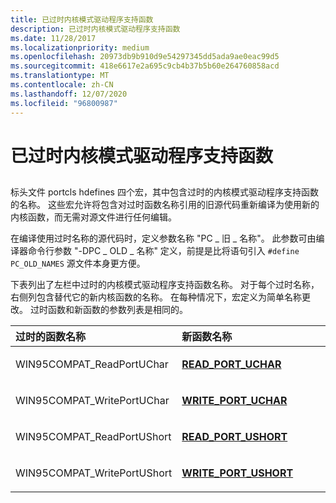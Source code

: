```yaml
---
title: 已过时内核模式驱动程序支持函数
description: 已过时内核模式驱动程序支持函数
ms.date: 11/28/2017
ms.localizationpriority: medium
ms.openlocfilehash: 20973db9b910d9e54297345dd5ada9ae0eac99d5
ms.sourcegitcommit: 418e6617e2a695c9cb4b37b5b60e264760858acd
ms.translationtype: MT
ms.contentlocale: zh-CN
ms.lasthandoff: 12/07/2020
ms.locfileid: "96800987"
---
```

# <a name="obsolete-kernel-mode-driver-support-functions"></a>已过时内核模式驱动程序支持函数


## <span id="ddk_obsolete_kernel_mode_driver_support_functions_ks"></span><span id="DDK_OBSOLETE_KERNEL_MODE_DRIVER_SUPPORT_FUNCTIONS_KS"></span>


标头文件 portcls hdefines 四个宏，其中包含过时的内核模式驱动程序支持函数的名称。 这些宏允许将包含对过时函数名称引用的旧源代码重新编译为使用新的内核函数，而无需对源文件进行任何编辑。

在编译使用过时名称的源代码时，定义参数名称 "PC \_ 旧 \_ 名称"。 此参数可由编译器命令行参数 "-DPC \_ OLD \_ 名称" 定义，前提是比将语句引入 `#define PC_OLD_NAMES` 源文件本身更方便。

下表列出了左栏中过时的内核模式驱动程序支持函数名称。 对于每个过时名称，右侧列包含替代它的新内核函数的名称。 在每种情况下，宏定义为简单名称更改。 过时函数和新函数的参数列表是相同的。

<table>
<colgroup>
<col width="50%" />
<col width="50%" />
</colgroup>
<thead>
<tr class="header">
<th align="left">过时的函数名称</th>
<th align="left">新函数名称</th>
</tr>
</thead>
<tbody>
<tr class="odd">
<td align="left"><p>WIN95COMPAT_ReadPortUChar</p></td>
<td align="left"><p><a href="/windows-hardware/drivers/ddi/wdm/nf-wdm-read_port_uchar" data-raw-source="[&lt;strong&gt;READ_PORT_UCHAR&lt;/strong&gt;](/windows-hardware/drivers/ddi/wdm/nf-wdm-read_port_uchar)"><strong>READ_PORT_UCHAR</strong></a></p></td>
</tr>
<tr class="even">
<td align="left"><p>WIN95COMPAT_WritePortUChar</p></td>
<td align="left"><p><a href="/windows-hardware/drivers/ddi/wdm/nf-wdm-write_port_uchar" data-raw-source="[&lt;strong&gt;WRITE_PORT_UCHAR&lt;/strong&gt;](/windows-hardware/drivers/ddi/wdm/nf-wdm-write_port_uchar)"><strong>WRITE_PORT_UCHAR</strong></a></p></td>
</tr>
<tr class="odd">
<td align="left"><p>WIN95COMPAT_ReadPortUShort</p></td>
<td align="left"><p><a href="/windows-hardware/drivers/ddi/wdm/nf-wdm-read_port_ushort" data-raw-source="[&lt;strong&gt;READ_PORT_USHORT&lt;/strong&gt;](/windows-hardware/drivers/ddi/wdm/nf-wdm-read_port_ushort)"><strong>READ_PORT_USHORT</strong></a></p></td>
</tr>
<tr class="even">
<td align="left"><p>WIN95COMPAT_WritePortUShort</p></td>
<td align="left"><p><a href="/windows-hardware/drivers/ddi/wdm/nf-wdm-write_port_ushort" data-raw-source="[&lt;strong&gt;WRITE_PORT_USHORT&lt;/strong&gt;](/windows-hardware/drivers/ddi/wdm/nf-wdm-write_port_ushort)"><strong>WRITE_PORT_USHORT</strong></a></p></td>
</tr>
</tbody>
</table>

 

